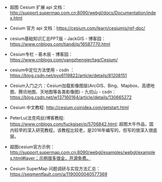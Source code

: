 - 超图 Cesium 扩展 api 文档：http://support.supermap.com.cn:8090/webgl/docs/Documentation/index.html
- Cesium 官方 api 文档：https://cesium.com/learn/cesiumjs/ref-doc/


- cesium基础知识汇总PPT版 - JackGIS - 博客园：https://www.cnblogs.com/tiandi/p/16587770.html
- Cesium专栏 - 昜木辰 - 博客园： https://www.cnblogs.com/yangzhengier/tag/Cesium/
- cesium中定位方法使用 - csdn ：https://blog.csdn.net/pyx6119822/article/details/81208151
- Cesium入门之六：Cesium加载影像图层(ArcGIS、Bing、Mapbox、高德地图、腾讯地图、天地图等各类影像图) - 九仞山 - csdn： https://blog.csdn.net/w137160164/article/details/130665272
- Cesium 中文教程: http://cesium.coinidea.com/getstart.html


- PeterLu(法克鸡丝)博客教程: https://www.cnblogs.com/fuckgiser/p/5706842.html; 超图大牛作品，国内较早的深入研究教程，该教程比较老，是2016年编写的，但写的很深入很底层。
- 超图cesium官方示例：http://support.supermap.com.cn:8090/webgl/examples/webgl/examples.html#layer；示例很多很全，开源免费。


- Cesium SuperMap 问题调研与实现方法汇总：https://segmentfault.com/a/1190000040577369
